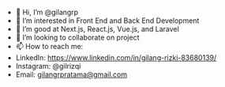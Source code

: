 - 👋 Hi, I’m @gilangrp
- 👀 I’m interested in Front End and Back End Development
- 🌱 I’m good at Next.js, React.js, Vue.js, and Laravel 
- 💞️ I’m looking to collaborate on project
- 📫 How to reach me:
- LinkedIn: https://www.linkedin.com/in/gilang-rizki-83680139/
- Instagram: @gilrizqi
- Email: gilangrpratama@gmail.com
